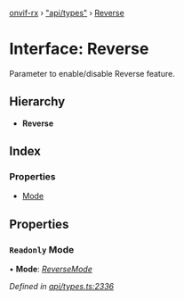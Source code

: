 [onvif-rx](../README.md) › ["api/types"](../modules/_api_types_.md) › [Reverse](_api_types_.reverse.md)

# Interface: Reverse

Parameter to enable/disable Reverse feature.

## Hierarchy

* **Reverse**

## Index

### Properties

* [Mode](_api_types_.reverse.md#readonly-mode)

## Properties

### `Readonly` Mode

• **Mode**: *[ReverseMode](../enums/_api_types_.reversemode.md)*

*Defined in [api/types.ts:2336](https://github.com/patrickmichalina/onvif-rx/blob/3e9b152/src/api/types.ts#L2336)*
